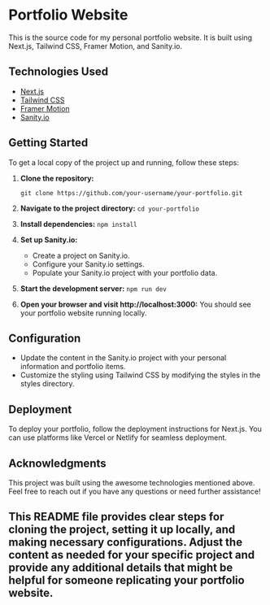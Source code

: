 # Portfolio Website

This is the source code for my personal portfolio website. It is built using Next.js, Tailwind CSS, Framer Motion, and Sanity.io.

## Technologies Used

- [Next.js](https://nextjs.org/)
- [Tailwind CSS](https://tailwindcss.com/)
- [Framer Motion](https://www.framer.com/motion/)
- [Sanity.io](https://www.sanity.io/)

## Getting Started

To get a local copy of the project up and running, follow these steps:

1. **Clone the repository:**

   `git clone https://github.com/your-username/your-portfolio.git`

2. **Navigate to the project directory:**
   `cd your-portfolio`

3. **Install dependencies:**
   `npm install`

4. **Set up Sanity.io:**

   - Create a project on Sanity.io.
   - Configure your Sanity.io settings.
   - Populate your Sanity.io project with your portfolio data.

5. **Start the development server:**
   `npm run dev`

6. **Open your browser and visit http://localhost:3000:**
   You should see your portfolio website running locally.

## Configuration

- Update the content in the Sanity.io project with your personal information and portfolio items.
- Customize the styling using Tailwind CSS by modifying the styles in the styles directory.

## Deployment

To deploy your portfolio, follow the deployment instructions for Next.js. You can use platforms like Vercel or Netlify for seamless deployment.

## Acknowledgments

This project was built using the awesome technologies mentioned above.
Feel free to reach out if you have any questions or need further assistance!

## This README file provides clear steps for cloning the project, setting it up locally, and making necessary configurations. Adjust the content as needed for your specific project and provide any additional details that might be helpful for someone replicating your portfolio website.
